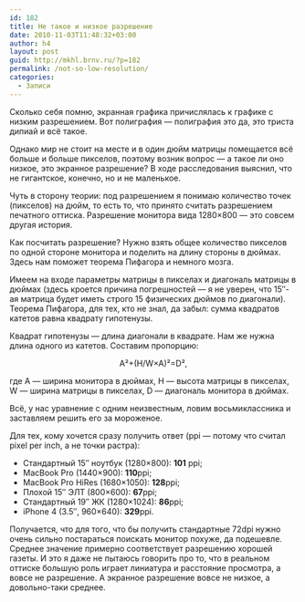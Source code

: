 ```yaml
---
id: 182
title: Не такое и низкое разрешение
date: 2010-11-03T11:48:32+03:00
author: h4
layout: post
guid: http://mkhl.brnv.ru/?p=182
permalink: /not-so-low-resolution/
categories:
  - Записи
---
```

Сколько себя помню, экранная графика причислялась к графике с низким разрешением. Вот полиграфия — полиграфия это да, это триста дипиай и всё такое.

Однако мир не стоит на месте и в один дюйм матрицы помещается всё больше и больше пикселов, поэтому возник вопрос — а такое ли оно низкое, это экранное разрешение? В ходе расследования выяснил, что не гигантское, конечно, но и не маленькое.

Чуть в сторону теории: под разрешением я понимаю количество точек (пикселов) на дюйм, то есть то, что принято считать разрешением печатного оттиска. Разрешение монитора вида 1280×800 — это совсем другая история.

Как посчитать разрешение? Нужно взять общее количество пикселов по одной стороне монитора и поделить на длину стороны в дюймах. Здесь нам поможет теорема Пифагора и немного мозга.

Имеем на входе параметры матрицы в пикселах и диагональ матрицы в дюймах (здесь кроется причина погрешностей — я не уверен, что 15&#8243;-ая матрица будет иметь строго 15 физических дюймов по диагонали). Теорема Пифагора, для тех, кто не знал, да забыл: сумма квадратов катетов равна квадрату гипотенузы.

Квадрат гипотенузы &#8212; длина диагонали в квадрате. Нам же нужна длина одного из катетов. Составим пропорцию:

<p style="text-align: center;">
  A²+(H/W×A)²=D²,
</p>

где A — ширина монитора в дюймах, H — высота матрицы в пикселах, W — ширина матрицы в пикселах, D — диагональ монитора в дюймах.

Всё, у нас уравнение с одним неизвестным, ловим восьмиклассника и заставляем решить его за мороженое.

Для тех, кому хочется сразу получить ответ (ppi — потому что считал pixel per inch, а не точки растра):

  * Стандартный 15&#8243; ноутбук (1280×800): **101** ppi;
  * MacBook Pro (1440×900): **110**ppi;
  * MacBook Pro HiRes (1680×1050): **128**ppi;
  * Плохой 15&#8243; ЭЛТ (800×600): **67**ppi;
  * Стандартный 19&#8243; ЖК (1280×1024): **86**ppi;
  * iPhone 4 (3.5&#8243;, 960×640): **329**ppi.

Получается, что для того, что бы получить стандартные 72dpi нужно очень сильно постараться поискать монитор похуже, да подешевле. Среднее значение примерно соответствует разрешению хорошей газеты. И это я даже не пытаюсь говорить про то, что в реальном оттиске большую роль играет линиатура и расстояние просмотра, а вовсе не разрешение. А экранное разрешение вовсе не низкое, а довольно-таки среднее.